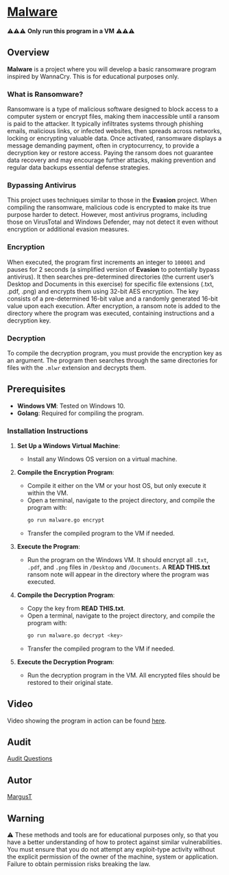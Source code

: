 # [Malware](https://github.com/01-edu/public/tree/master/subjects/cybersecurity/malware)

⚠️⚠️⚠️ **Only run this program in a VM** ⚠️⚠️⚠️

## Overview

**Malware** is a project where you will develop a basic ransomware program inspired by WannaCry. This is for educational purposes only.

### What is Ransomware?

Ransomware is a type of malicious software designed to block access to a computer system or encrypt files, making them inaccessible until a ransom is paid to the attacker. It typically infiltrates systems through phishing emails, malicious links, or infected websites, then spreads across networks, locking or encrypting valuable data. Once activated, ransomware displays a message demanding payment, often in cryptocurrency, to provide a decryption key or restore access. Paying the ransom does not guarantee data recovery and may encourage further attacks, making prevention and regular data backups essential defense strategies.

### Bypassing Antivirus

This project uses techniques similar to those in the **Evasion** project. When compiling the ransomware, malicious code is encrypted to make its true purpose harder to detect. However, most antivirus programs, including those on VirusTotal and Windows Defender, may not detect it even without encryption or additional evasion measures.

### Encryption

When executed, the program first increments an integer to `100001` and pauses for 2 seconds (a simplified version of **Evasion** to potentially bypass antivirus). It then searches pre-determined directories (the current user’s Desktop and Documents in this exercise) for specific file extensions (.txt, .pdf, .png) and encrypts them using 32-bit AES encryption. The key consists of a pre-determined 16-bit value and a randomly generated 16-bit value upon each execution. After encryption, a ransom note is added to the directory where the program was executed, containing instructions and a decryption key.

### Decryption

To compile the decryption program, you must provide the encryption key as an argument. The program then searches through the same directories for files with the `.mlwr` extension and decrypts them.

## Prerequisites

- **Windows VM**: Tested on Windows 10.
- **Golang**: Required for compiling the program.

### Installation Instructions

1. **Set Up a Windows Virtual Machine**:
   - Install any Windows OS version on a virtual machine.

2. **Compile the Encryption Program**:
   - Compile it either on the VM or your host OS, but only execute it within the VM.
   - Open a terminal, navigate to the project directory, and compile the program with:
     ```bash
     go run malware.go encrypt
     ```
   - Transfer the compiled program to the VM if needed.

3. **Execute the Program**:
   - Run the program on the Windows VM. It should encrypt all `.txt`, `.pdf`, and `.png` files in `/Desktop` and `/Documents`. A **READ THIS.txt** ransom note will appear in the directory where the program was executed.

4. **Compile the Decryption Program**:
   - Copy the key from **READ THIS.txt**.
   - Open a terminal, navigate to the project directory, and compile the program with:
     ```bash
     go run malware.go decrypt <key>
     ```
   - Transfer the compiled program to the VM if needed.

5. **Execute the Decryption Program**:
   - Run the decryption program in the VM. All encrypted files should be restored to their original state.


## Video

Video showing the program in action can be found [here](https://www.youtube.com/watch?v=AHL3ZsdsuZk).

## Audit
 [Audit Questions](https://github.com/01-edu/public/tree/master/subjects/cybersecurity/malware/audit)


## Autor
[MargusT](https://01.kood.tech/git/MargusT)

## Warning
⚠️ These methods and tools are for educational purposes only, so that you have a better understanding of how to protect against similar vulnerabilities. You must ensure that you do not attempt any exploit-type activity without the explicit permission of the owner of the machine, system or application. Failure to obtain permission risks breaking the law.